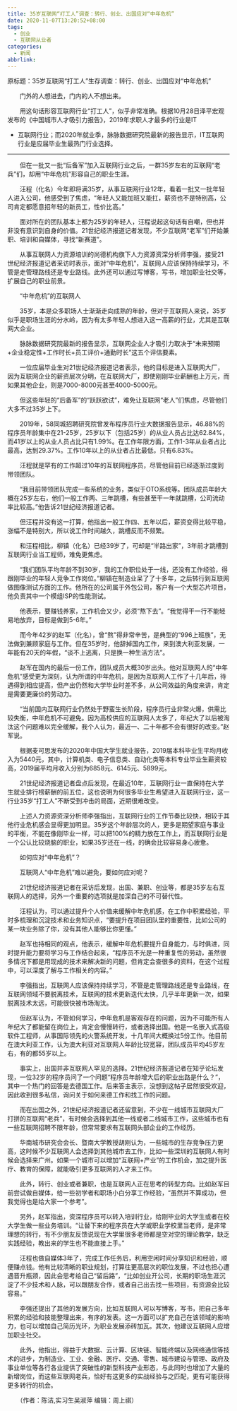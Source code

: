 ```yaml
---
title: 35岁互联网“打工人”调查：转行、创业、出国应对“中年危机”
date: 2020-11-07T13:20:52+08:00
tags:
  - 创业
  - 互联网从业者
categories:
  - 新闻
abbrlink:
---
```


原标题：35岁互联网“打工人”生存调查：转行、创业、出国应对“中年危机”

　　门外的人想进去，门内的人不想出来。

　　用这句话形容互联网行业“打工人”，似乎非常准确。根据10月28日泽平宏观发布的《中国城市人才吸引力报告》，2019年求职人才最多的行业是IT

  - 互联网行业；而2020年就业季，脉脉数据研究院最新的报告显示，IT互联网行业是应届毕业生最热门行业选择。
---
　　但在一批又一批“后备军”加入互联网行业之后，一群35岁左右的互联网“老兵”们，却用“中年危机”形容自己的职业生涯。

　　汪程（化名）今年即将满35岁，从事互联网行业12年，看着一批又一批年轻人进入公司，他感受到了焦虑，“年轻人又能加班又能扛，薪资也不是特别高，公司肯定都愿意招年轻的新员工，性价比高。”

　　面对所在的团队基本上都为25岁的年轻人，汪程说起这句话有自嘲，但也并非没有意识到自身的价值。21世纪经济报道记者发现，不少互联网“老军”们开始兼职、培训和自媒体，寻找“新赛道”。

　　从事互联网人力资源培训的尚德机构旗下人力资源资深分析师李强，接受21世纪经济报道记者采访时表示，面对“中年危机”，互联网人应该保持持续学习，不管是走管理路线还是专业路线。此外还可以通过写博客，写书，增加职业社交等，扩展自己的职业前景。

　　“中年危机”的互联网人

　　35岁，本是众多职场人士渐渐走向成熟的年龄，但对于互联网人来说，35岁似乎是职场生涯的分水岭，因为有太多年轻人想进入这一高薪的行业，尤其是互联网大企业。

　　脉脉数据研究院最新的报告显示，互联网企业人才吸引力取决于“未来预期+企业稳定性+工作时长+员工评价+通勤时长”这五个评估要素。

　　一位应届毕业生对21世纪经济报道记者表示，他的目标是进入互联网大厂，因为互联网企业的薪资层次分明，在互联网大厂，即使刚刚毕业薪酬也上万元，而如果其他企业，则是7000-8000元甚至4000-5000元。

　　但这些年轻的“后备军”的“跃跃欲试”，难免让互联网“老人”们焦虑，尽管他们大多不过35岁上下。

　　2019年，58同城招聘研究院曾发布程序员行业大数据报告显示，46.88%的程序员年龄集中在21-25岁，25岁以下（包括25岁）的从业人员占比达62.84%，而41岁以上的从业人员占比只有1.99%。在工作年限方面，工作1-3年从业者占比最高，达到29.37%。工作10年以上的从业者占比最低，只有6.83%。

　　汪程就是罕有的工作超过10年的互联网程序员，尽管他目前已经逐渐过度到带领团队。

　　“我目前带领团队完成一些系统的业务，类似于OTO系统等。团队成员年龄大概在25岁左右，他们一般工作两、三年跳槽，有些甚至干一年就跳槽，公司流动率比较高。”他告诉21世纪经济报道记者。

　　但汪程并没有这一打算，他指出一般工作四、五年以后，薪资变得比较平稳，涨幅不是特别大，所以说工作时间越久，跳槽反而不频繁。

　　和汪程相比，柳镇（化名）已经39岁了，可却是“半路出家”，3年前才跳槽到互联网行业当工程师，难免更焦虑。

　　“我们团队平均年龄不到30岁，我的工作职位处于一线，还没有工作经验，得跟刚毕业的年轻人竞争工作岗位。”柳镇在制造业呆了了十多年，之后转行到互联网做图像测试方面的工作。他所在的公司属于外包公司，客户有一个大型芯片项目，他负责其中一个模组ISP的性能测试。

　　他表示，要赚钱养家，工作机会又少，必须“熬下去”。“我觉得干一行不能轻易地放弃，目标是做到5-6年。”

　　而今年42岁的赵军（化名），曾“熬”得非常辛苦，是典型的“996上班族”，无法做到兼顾家庭与工作。但在35岁时，他辞掉国内工作，来到澳大利亚发展，一年能有20天的年假，“谈不上逃离，只是换一种生活方法”。

　　赵军在国内的最后一份工作，团队成员大概30岁出头。他对互联网人的“中年危机”感受更为深刻，认为所谓的中年危机，是因为互联网人工作了十几年后，待遇得到相应提高，但产出仍然和大学毕业时差不多，从公司效益的角度来讲，肯定是需要更廉价的劳动力。

　　“当前国内互联网行业仍然处于野蛮生长阶段，程序员行业非常火爆，供需比较失衡，中年危机不可避免。因为高校供应的互联网人太多了，年纪大了以后被淘汰这个问题难以完全缓解，我个人认为，最近一、二十年都不会有很好的改变。”赵军说。

　　根据麦可思发布的2020年中国大学生就业报告，2019届本科毕业生平均月收入为5440元，其中，计算机类、电子信息类、自动化类等本科专业毕业生薪资较高，2019届平均月收入分别为6858元、6145元、5899元。

　　21世纪经济报道记者盘点后发现，在最近10年，互联网行业一直保持在大学生就业排行榜薪酬的前五位，这也说明为何很多毕业生希望进入互联网行业，这一行业35岁“打工人”不断受到冲击的局面，近期很难改变。

　　上述人力资源资深分析师李强指出，互联网行业的工作节奏比较快，相较于其他行业危机感会显得更加明显。35岁这个年龄层次的人，更多是期望家庭与事业的平衡，不能在像刚毕业一样，可以把100%的精力放在工作上，而互联网行业是一个公认比较烧脑的职业，如果35岁还在一线，的确会比较容易身心疲惫。

　　如何应对“中年危机”？

　　互联网人“中年危机”难以避免，要如何应对呢？

　　21世纪经济报道记者在采访后发现，出国、兼职、创业等，都是35岁左右互联网人的选择，另外一个重要的选项就是加深自己的不可替代性。

　　汪程认为，可以通过提升个人价值来缓解中年危机感，在工作中积累经验，平时多梳理和沉淀技术和业务知识点，“要提升在项目团队里的重要性，比如公司的某一块业务除了你，没有其他人能够比你更懂。”

　　赵军也持相同的观点，他表示，缓解中年危机要提升自身能力，与时俱进，同时提升能力要将学习与工作结合起来，“程序员不光是一种重复性的劳动，虽然很多情况下都是用现成的技术来解决新的问题，但肯定会查很多的资料，在这个过程中，可以深度了解与工作相关的内容。”

　　李强指出，互联网人应该保持持续学习，不管是走管理路线还是专业路线，在互联网领域不要脱离技术，互联网的技术更新迭代太快，几乎半年更新一次，如果脱离技术太远，可能很快被市场淘汰。

　　但赵军认为，不管如何学习，中年危机是客观存在的问题，因为不可能所有人年纪大了都能留在岗位上，肯定会慢慢转行，或者选择出国。他是一名嵌入式高级软件工程师，从事国际领先的火警系统开发，十几年间大概换过5份工作。他目前在澳大利亚工作，认为澳大利亚对互联网人年龄比较宽容，团队成员平均45岁左右，有的都55岁以上。

　　事实上，出国并非互联网人罕见的选择。21世纪经济报道记者在知乎论坛发现，一位32岁的程序员问了一个问题“程序员年龄增大后的职业出路是什么？”，其中一个热门的回答是去德国工作。后来答主表示，没想到这帖子居然很受欢迎，因此收到很多私信，询问关于如何来德工作和找工作的问题。

　　而在出国之外，21世纪经济报道记者还留意到，不少在一线城市互联网大厂打拼的互联网“老兵”，有时候会选择到其他一线或者二线城市工作，这些城市也有一些互联网招聘不限年龄，但常常要求有互联网头部企业的工作经历。

　　华南城市研究会会长、暨南大学教授胡刚认为，一些城市的生存竞争压力更高，这时候不少互联网人会选择到其他城市去工作，比如一些深圳的互联网人有时候会选择来广州。如果一个城市可以增加“互联网+产业”的工作机会，加之提升医疗、教育的保障，就能吸引更多互联网的人才来工作。

　　此外，转行、创业或者兼职，也是互联网人正在思考的转型方向。比如赵军目前尝试做自媒体，给一些初学者和职场小白分享工作经验，“虽然并不算成功，但我觉得也是给大家一个参考”。

　　另外，赵军指出，资深程序员可以转入培训行业，给刚毕业的大学生或者在校大学生做一些业务培训。“让替下来的程序员在大学或职业学校里当老师，是非常理想的转行，有不少朋友反馈说现在大学里很多老师都是空对空的理论教学，缺乏实践经验，教出来的学生也不能直接上手。”

　　汪程也做自媒体3年了，完成工作任务后，利用空闲时间分享知识和经验，顺便赚点钱。他有比较清晰的职业规划，打算往更高层次的职位发展，不过也担心遭遇晋升瓶颈，因此会思考给自己“留后路”，“比如创业开公司，长期的职场生涯沉淀了不少技术和人脉，可以跟朋友合作，或者自己出去找一些项目，有资源会比较容易。”

　　李强还提出了其他的发展方向，比如互联网人可以写博客，写书，把自己多年积累的经验和技能整理出来，有序的发表。这一方面可以扩充自己在该领域的影响力，也可以增加自己简历光环，为职业发展添砖加瓦。其次，他建议互联网人应增加职业社交。

　　此外，他指出，得益于大数据、云计算、区块链、智能终端以及网络通信等技术的进步，为制造业、工业、金融、医疗、交通、零售、城市建设与管理、政府及事业单位等各行各业提供了突破性的新型科技产业形态，与此同时也增加了大量的新增岗位，而这些互联网老兵，恰好有这更多的实战经验与之匹配，更有可能获得更多转行的机会。

　　（作者：陈洁,实习生吴淑萍 编辑：周上祺）